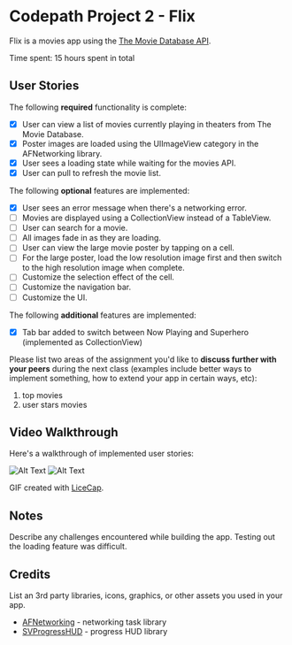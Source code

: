 # Codepath Project 2 - Flix

Flix is a movies app using the [The Movie Database API](http://docs.themoviedb.apiary.io/#).

Time spent: 15 hours spent in total

## User Stories

The following **required** functionality is complete:

- [x] User can view a list of movies currently playing in theaters from The Movie Database.
- [x] Poster images are loaded using the UIImageView category in the AFNetworking library.
- [x] User sees a loading state while waiting for the movies API.
- [x] User can pull to refresh the movie list.

The following **optional** features are implemented:

- [x] User sees an error message when there's a networking error.
- [ ] Movies are displayed using a CollectionView instead of a TableView.
- [ ] User can search for a movie.
- [ ] All images fade in as they are loading.
- [ ] User can view the large movie poster by tapping on a cell.
- [ ] For the large poster, load the low resolution image first and then switch to the high resolution image when complete.
- [ ] Customize the selection effect of the cell.
- [ ] Customize the navigation bar.
- [ ] Customize the UI.

The following **additional** features are implemented:

- [x] Tab bar added to switch between Now Playing and Superhero (implemented as CollectionView)

Please list two areas of the assignment you'd like to **discuss further with your peers** during the next class (examples include better ways to implement something, how to extend your app in certain ways, etc):

1. top movies
2. user stars movies

## Video Walkthrough

Here's a walkthrough of implemented user stories:

![Alt Text](https://i.imgur.com/pDc3Wyc.gif)
![Alt Text](https://i.imgur.com/BrgD99U.gif)

GIF created with [LiceCap](http://www.cockos.com/licecap/).

## Notes

Describe any challenges encountered while building the app.
Testing out the loading feature was difficult.

## Credits

List an 3rd party libraries, icons, graphics, or other assets you used in your app.

- [AFNetworking](https://github.com/AFNetworking/AFNetworking) - networking task library
- [SVProgressHUD](https://github.com/SVProgressHUD/SVProgressHUD) - progress HUD library


